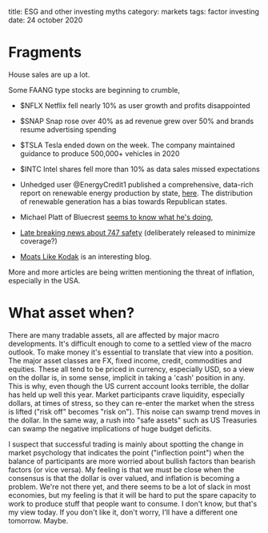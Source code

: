 title: ESG and other investing myths
category: markets
tags: factor investing
date: 24 october 2020


# Fragments

House sales are up a lot. 

Some FAANG type stocks are beginning to crumble, 

* $NFLX Netflix fell nearly 10% as user growth and profits disappointed
* $SNAP Snap rose over 40% as ad revenue grew over 50% and brands resume advertising spending
* $TSLA Tesla ended down on the week. The company maintained guidance to produce 500,000+ vehicles in 2020
* $INTC Intel shares fell more than 10% as data sales missed expectations 
* Unhedged user @EnergyCredit1 published a comprehensive, data-rich report on renewable energy production by state, [here](https://www.unhedged.com/exchange/5f8f0b7ab315525b101ca152/). The distribution of renewable generation has a bias towards Republican states.

* Michael Platt of Bluecrest [seems to know what he's doing](https://twitter.com/goodalexander/status/1320193541453336576),
* [Late breaking news about 747 safety](https://twitter.com/DeItaone/status/1319729626059624452) (deliberately released to minimize coverage?)
* [Moats Like Kodak](https://kodakmoats.wordpress.com/) is an interesting blog.

More and more articles are being written mentioning the threat of inflation, especially in the USA.

# What asset when?

There are many tradable assets, all are affected by major macro developments.
It's difficult enough to come to a settled view of the macro outlook.
To make money it's essential to translate that view into a position.
The major asset classes are FX, fixed income, credit, commodities and equities.
These all tend to be priced in currency, especially USD, so a view on the dollar is, in some sense,
implicit in taking a 'cash' position in any. This is why, even though the US current account looks terrible,
the dollar has held up well this year.
Market participants crave liquidity, especially dollars, at times of stress,
so they can re-enter the market when the stress is lifted ("risk off" becomes "risk on").
This noise can swamp trend moves in the dollar.
In the same way, a rush into "safe assets" such as US Treasuries can swamp the negative implications of huge budget deficits. 

I suspect that successful trading is mainly about spotting the change in market psychology that indicates the point ("inflection point") when the balance of participants are more worried about bullish factors than bearish factors (or vice versa).
My feeling is that we must be close when the consensus is that the dollar is over valued, and inflation is becoming a problem.
We're not there yet, and there seems to be a lot of slack in most economies, but my feeling is that it will be hard to put the spare capacity to work to produce stuff that people want to consume.
I don't know, but that's my view today.
If you don't like it, don't worry, I'll have a different one tomorrow. Maybe.
